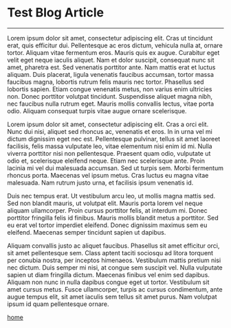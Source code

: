 # Test Blog Article

---

Lorem ipsum dolor sit amet, consectetur adipiscing elit. Cras ut tincidunt erat, quis efficitur dui. Pellentesque ac eros dictum, vehicula nulla at, ornare tortor. Aliquam vitae fermentum eros. Mauris quis ex augue. Curabitur eget velit eget neque iaculis aliquet. Nam et dolor suscipit, consequat nunc sit amet, pharetra est. Sed venenatis porttitor ante. Nam mattis erat et luctus aliquam. Duis placerat, ligula venenatis faucibus accumsan, tortor massa faucibus magna, lobortis rutrum felis mauris nec tortor. Phasellus sed lobortis sapien. Etiam congue venenatis metus, non varius enim ultricies non. Donec porttitor volutpat tincidunt. Suspendisse aliquet magna nibh, nec faucibus nulla rutrum eget. Mauris mollis convallis lectus, vitae porta odio. Aliquam consequat turpis vitae augue ornare scelerisque.

Lorem ipsum dolor sit amet, consectetur adipiscing elit. Cras a orci elit. Nunc dui nisi, aliquet sed rhoncus ac, venenatis et eros. In in urna vel mi dictum dignissim eget nec est. Pellentesque pulvinar, tellus sit amet laoreet facilisis, felis massa vulputate leo, vitae elementum nisi enim id mi. Nulla viverra porttitor nisi non pellentesque. Praesent quam odio, vulputate ut odio et, scelerisque eleifend neque. Etiam nec scelerisque ante. Proin lacinia mi vel dui malesuada accumsan. Sed ut turpis sem. Morbi fermentum rhoncus porta. Maecenas vel ipsum metus. Cras luctus eu magna vitae malesuada. Nam rutrum justo urna, et facilisis ipsum venenatis id.

Duis nec tempus erat. Ut vestibulum arcu leo, ut mollis magna mattis sed. Sed non blandit mauris, ut volutpat elit. Mauris porta lorem vel neque aliquam ullamcorper. Proin cursus porttitor felis, at interdum mi. Donec porttitor fringilla felis id finibus. Mauris mollis blandit metus a porttitor. Sed eu erat vel tortor imperdiet eleifend. Donec dignissim maximus sem eu eleifend. Maecenas semper tincidunt sapien ut dapibus.

Aliquam convallis justo ac aliquet faucibus. Phasellus sit amet efficitur orci, sit amet pellentesque sem. Class aptent taciti sociosqu ad litora torquent per conubia nostra, per inceptos himenaeos. Vestibulum mattis pretium nisi nec dictum. Duis semper mi nisi, at congue sem suscipit vel. Nulla vulputate sapien ut diam fringilla dictum. Maecenas finibus vel enim sed dapibus. Aliquam non nunc in nulla dapibus congue eget ut tortor. Vestibulum sit amet cursus metus. Fusce ullamcorper, turpis ac cursus condimentum, ante augue tempus elit, sit amet iaculis sem tellus sit amet purus. Nam volutpat ipsum id quam pellentesque ornare.

[home](/)